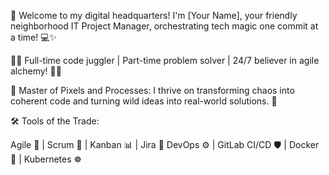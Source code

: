 🚀 Welcome to my digital headquarters! I'm [Your Name], your friendly neighborhood IT Project Manager, orchestrating tech magic one commit at a time! 💻✨

👨‍💻 Full-time code juggler | Part-time problem solver | 24/7 believer in agile alchemy! 🎩🔮

💼 Master of Pixels and Processes: I thrive on transforming chaos into coherent code and turning wild ideas into real-world solutions. 🌟

🛠️ Tools of the Trade:

Agile 🚀 | Scrum 🐝 | Kanban 📊 | Jira 📌
DevOps ⚙️ | GitLab CI/CD 🛡️ | Docker 🐳 | Kubernetes ☸️

<!---
raefathur/raefathur is a ✨ special ✨ repository because its `README.md` (this file) appears on your GitHub profile.
You can click the Preview link to take a look at your changes.
--->
